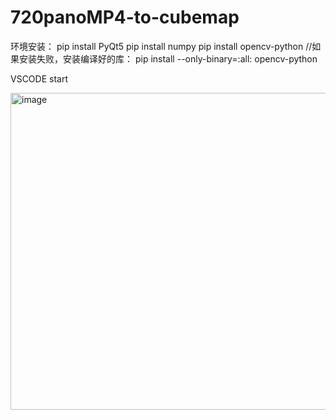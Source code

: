 # 720panoMP4-to-cubemap



 环境安装：
 pip install PyQt5
 pip install numpy
 pip install opencv-python  //如果安装失败，安装编译好的库： pip install --only-binary=:all: opencv-python

VSCODE start

<img width="784" height="507" alt="image" src="https://github.com/user-attachments/assets/b9bc417d-7dc7-4a04-852d-186bb63ff945" />

